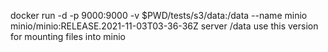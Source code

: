 docker run -d -p 9000:9000 -v $PWD/tests/s3/data:/data --name minio minio/minio:RELEASE.2021-11-03T03-36-36Z server /data
use this version for mounting files into minio